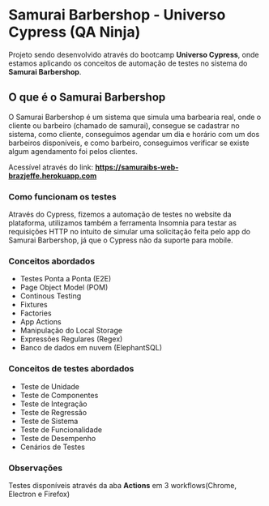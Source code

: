 # Samurai Barbershop - Universo Cypress (QA Ninja) 

Projeto sendo desenvolvido através do bootcamp **Universo Cypress**, onde estamos aplicando os conceitos de automação de testes no sistema do **Samurai Barbershop**.

## O que é o Samurai Barbershop

O Samurai Barbershop é um sistema que simula uma barbearia real, onde o cliente ou barbeiro (chamado de samurai), consegue se cadastrar no sistema, como cliente, conseguimos agendar um dia e horário com um dos barbeiros disponíveis, e como barbeiro, conseguimos verificar se existe algum agendamento foi pelos clientes.

Acessível através do link: **https://samuraibs-web-brazjeffe.herokuapp.com**

### Como funcionam os testes

Através do Cypress, fizemos a automação de testes no website da plataforma, utilizamos também a ferramenta Insomnia para testar as requisições HTTP no intuito de simular uma solicitação feita pelo app do Samurai Barbershop, já que o Cypress não da suporte para mobile.

### Conceitos abordados

- Testes Ponta a Ponta (E2E)
- Page Object Model (POM)
- Continous Testing
- Fixtures
- Factories
- App Actions
- Manipulação do Local Storage
- Expressões Regulares (Regex)
- Banco de dados em nuvem (ElephantSQL)

### Conceitos de testes abordados

- Teste de Unidade
- Teste de Componentes
- Teste de Integração
- Teste de Regressão
- Teste de Sistema
- Teste de Funcionalidade
- Teste de Desempenho
- Cenários de Testes

### Observações

Testes disponíveis através da aba **Actions** em 3 workflows(Chrome, Electron e Firefox)
